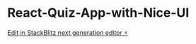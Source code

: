# React-Quiz-App-with-Nice-UI

[Edit in StackBlitz next generation editor ⚡️](https://stackblitz.com/~/github.com/Vivekarsenal/React-Quiz-App-with-Nice-UI)